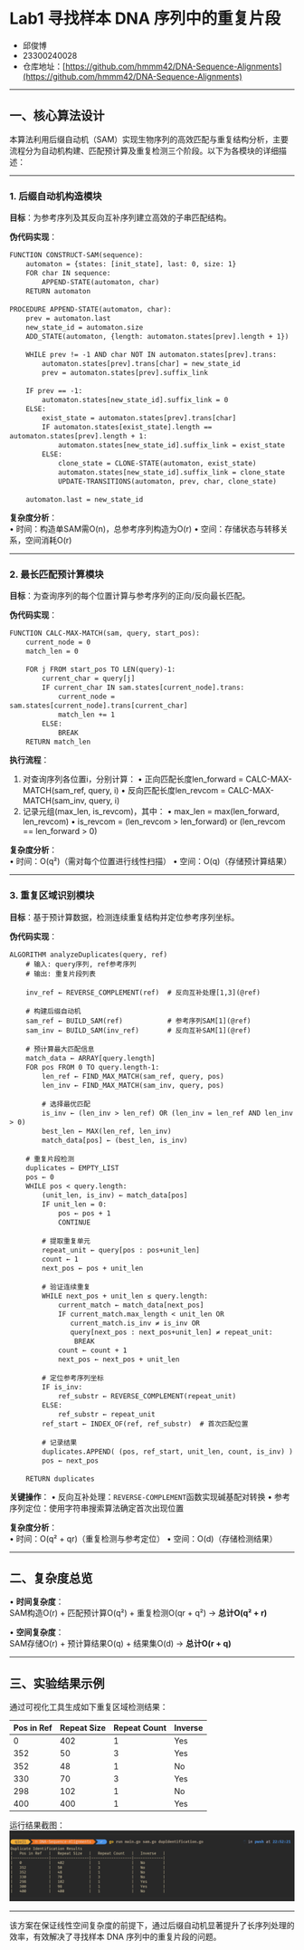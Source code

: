 # Lab1 寻找样本 DNA 序列中的重复片段

- 邱俊博
- 23300240028
- 仓库地址：[https://github.com/hmmm42/DNA-Sequence-Alignments](https://github.com/hmmm42/DNA-Sequence-Alignments)
---

## 一、核心算法设计

本算法利用后缀自动机（SAM）实现生物序列的高效匹配与重复结构分析，主要流程分为自动机构建、匹配预计算及重复检测三个阶段。以下为各模块的详细描述：

---

### 1. 后缀自动机构造模块
**目标**：为参考序列及其反向互补序列建立高效的子串匹配结构。

**伪代码实现**：
```
FUNCTION CONSTRUCT-SAM(sequence):
    automaton = {states: [init_state], last: 0, size: 1}
    FOR char IN sequence:
        APPEND-STATE(automaton, char)
    RETURN automaton

PROCEDURE APPEND-STATE(automaton, char):
    prev = automaton.last
    new_state_id = automaton.size
    ADD_STATE(automaton, {length: automaton.states[prev].length + 1})
    
    WHILE prev != -1 AND char NOT IN automaton.states[prev].trans:
        automaton.states[prev].trans[char] = new_state_id
        prev = automaton.states[prev].suffix_link
    
    IF prev == -1:
        automaton.states[new_state_id].suffix_link = 0
    ELSE:
        exist_state = automaton.states[prev].trans[char]
        IF automaton.states[exist_state].length == automaton.states[prev].length + 1:
            automaton.states[new_state_id].suffix_link = exist_state
        ELSE:
            clone_state = CLONE-STATE(automaton, exist_state)
            automaton.states[new_state_id].suffix_link = clone_state
            UPDATE-TRANSITIONS(automaton, prev, char, clone_state)
    
    automaton.last = new_state_id
```

**复杂度分析**：  
• 时间：构造单SAM需O(n)，总参考序列构造为O(r)
• 空间：存储状态与转移关系，空间消耗O(r)

---

### 2. 最长匹配预计算模块
**目标**：为查询序列的每个位置计算与参考序列的正向/反向最长匹配。

**伪代码实现**：
```
FUNCTION CALC-MAX-MATCH(sam, query, start_pos):
    current_node = 0
    match_len = 0
    
    FOR j FROM start_pos TO LEN(query)-1:
        current_char = query[j]
        IF current_char IN sam.states[current_node].trans:
            current_node = sam.states[current_node].trans[current_char]
            match_len += 1
        ELSE:
            BREAK
    RETURN match_len
```

**执行流程**：
1. 对查询序列各位置i，分别计算：
   • 正向匹配长度len_forward = CALC-MAX-MATCH(sam_ref, query, i)
   • 反向匹配长度len_revcom = CALC-MAX-MATCH(sam_inv, query, i)
2. 记录元组(max_len, is_revcom)，其中：
   • max_len = max(len_forward, len_revcom)
   • is_revcom = (len_revcom > len_forward) or (len_revcom == len_forward > 0)

**复杂度分析**：  
• 时间：O(q²)（需对每个位置进行线性扫描）
• 空间：O(q)（存储预计算结果）

---

### 3. 重复区域识别模块
**目标**：基于预计算数据，检测连续重复结构并定位参考序列坐标。

**伪代码实现**：
```
ALGORITHM analyzeDuplicates(query, ref)
    # 输入: query序列, ref参考序列
    # 输出: 重复片段列表
    
    inv_ref ← REVERSE_COMPLEMENT(ref)  # 反向互补处理[1,3](@ref)
    
    # 构建后缀自动机
    sam_ref ← BUILD_SAM(ref)           # 参考序列SAM[1](@ref)
    sam_inv ← BUILD_SAM(inv_ref)       # 反向互补SAM[1](@ref)
    
    # 预计算最大匹配信息
    match_data ← ARRAY[query.length]
    FOR pos FROM 0 TO query.length-1:
        len_ref ← FIND_MAX_MATCH(sam_ref, query, pos)
        len_inv ← FIND_MAX_MATCH(sam_inv, query, pos)
        
        # 选择最优匹配
        is_inv ← (len_inv > len_ref) OR (len_inv = len_ref AND len_inv > 0)
        best_len ← MAX(len_ref, len_inv)
        match_data[pos] ← (best_len, is_inv)
    
    # 重复片段检测
    duplicates ← EMPTY_LIST
    pos ← 0
    WHILE pos < query.length:
        (unit_len, is_inv) ← match_data[pos]
        IF unit_len = 0:
            pos ← pos + 1
            CONTINUE
        
        # 提取重复单元
        repeat_unit ← query[pos : pos+unit_len]
        count ← 1
        next_pos ← pos + unit_len
        
        # 验证连续重复
        WHILE next_pos + unit_len ≤ query.length:
            current_match ← match_data[next_pos]
            IF current_match.max_length < unit_len OR 
               current_match.is_inv ≠ is_inv OR
               query[next_pos : next_pos+unit_len] ≠ repeat_unit:
                BREAK
            count ← count + 1
            next_pos ← next_pos + unit_len
        
        # 定位参考序列坐标
        IF is_inv:
            ref_substr ← REVERSE_COMPLEMENT(repeat_unit)
        ELSE:
            ref_substr ← repeat_unit
        ref_start ← INDEX_OF(ref, ref_substr)  # 首次匹配位置
        
        # 记录结果
        duplicates.APPEND( (pos, ref_start, unit_len, count, is_inv) )
        pos ← next_pos
    
    RETURN duplicates
```

**关键操作**：
• 反向互补处理：`REVERSE-COMPLEMENT`函数实现碱基配对转换
• 参考序列定位：使用字符串搜索算法确定首次出现位置

**复杂度分析**：  
• 时间：O(q² + qr)（重复检测与参考定位）
• 空间：O(d)（存储检测结果）

---

## 二、复杂度总览
• **时间复杂度**：  
  SAM构造O(r) + 匹配预计算O(q²) + 重复检测O(qr + q²) → **总计O(q² + r)**
  
• **空间复杂度**：  
  SAM存储O(r) + 预计算结果O(q) + 结果集O(d) → **总计O(r + q)**

---

## 三、实验结果示例
通过可视化工具生成如下重复区域检测结果：

| Pos in Ref | Repeat Size | Repeat Count | Inverse |
| ---------- | ----------- | ------------ | ------- |
| 0          | 402         | 1            | Yes     |
| 352        | 50          | 3            | Yes     |
| 352        | 48          | 1            | No      |
| 330        | 70          | 3            | Yes     |
| 298        | 102         | 1            | No      |
| 400        | 400         | 1            | Yes     |

运行结果截图：
![image.png](https://raw.githubusercontent.com/hmmm42/Picbed/main/obsidian/pictures20250325231736796.png)

---

该方案在保证线性空间复杂度的前提下，通过后缀自动机显著提升了长序列处理的效率，有效解决了寻找样本 DNA 序列中的重复片段的问题。
